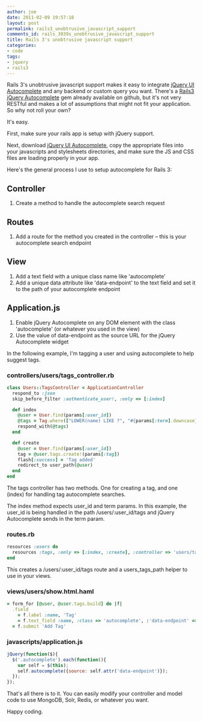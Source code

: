 ```yaml
---
author: joe
date: 2011-02-09 19:57:18
layout: post
permalink: rails3_unobtrusive_javascript_support
comments_id: rails_3039s_unobtrusive_javascript_support
title: Rails 3's unobtrusive javascript support
categories:
- code
tags:
- jquery
- rails3
---
```


Rails 3's unobtrusive javascript support makes it easy to integrate [jQuery UI Autocomplete](http://jqueryui.com/demos/autocomplete/) and any backend or custom query you want. There's a [Rails3 jQuery Autocomplete](https://github.com/crowdint/rails3-jquery-autocomplete) gem already available on github, but it's not very RESTful and makes a lot of assumptions that might not fit your application.  So why not roll your own?

It's easy.

First, make sure your rails app is setup with jQuery support.

Next, download [jQuery UI Autocomplete](http://jqueryui.com/download), copy the appropriate files into your javascripts and stylesheets directories, and make sure the JS and CSS files are loading properly in your app.

Here's the general process I use to setup autocomplete for Rails 3:

## Controller
	
1. Create a method to handle the autocomplete search request

## Routes
	
1. Add a route for the method you created in the controller – this is your autocomplete search endpoint

## View

1. Add a text field with a unique class name like 'autocomplete'
2. Add a unique data attribute like 'data-endpoint' to the text field and set it to the path of your autocomplete endpoint

## Application.js
	
1. Enable jQuery Autocomplete on any DOM element with the class 'autocomplete' (or whatever you used in the view)
2. Use the value of data-endpoint as the source URL for the jQuery Autocomplete widget

In the following example, I'm tagging a user and using autocomplete to help suggest tags.

### controllers/users/tags_controller.rb

```ruby
class Users::TagsController < ApplicationController
  respond_to :json
  skip_before_filter :authenticate_user!, :only => [:index]

  def index
    @user = User.find(params[:user_id])
    @tags = Tag.where(["LOWER(name) LIKE ?", "#{params[:term].downcase}%"]).select('name').limit(15).map {|tag| tag.name}
    respond_with(@tags)
  end

  def create
    @user = User.find(params[:user_id])
    tag = @user.tags.create!(params[:tag])
    flash[:success] = 'Tag added'
    redirect_to user_path(@user)
  end
end
```

The tags controller has two methods. One for creating a tag, and one (index) for handling tag autocomplete searches.

The index method expects user_id and term params. In this example, the user_id is being handled in the path /users/:user_id/tags and jQuery Autocomplete sends in the term param.

### routes.rb

```ruby
resources :users do
  resources :tags, :only => [:index, :create], :controller => 'users/tags'
end
```

This creates a /users/:user_id/tags route and a users_tags_path helper to use in your views.

### views/users/show.html.haml

```ruby
= form_for [@user, @user.tags.build] do |f|
  .field
    = f.label :name, 'Tag'
    = f.text_field :name, :class => 'autocomplete', :'data-endpoint' => user_tags_path(@user)
  = f.submit 'Add Tag'
```


### javascripts/application.js

```javascript
jQuery(function($){
  $('.autocomplete').each(function(){
    var self = $(this);
    self.autocomplete({source: self.attr('data-endpoint')});
  });
});
```

That's all there is to it.  You can easily modify your controller and model code to use MongoDB, Solr, Redis, or whatever you want.

Happy coding.
